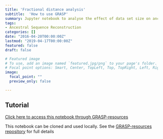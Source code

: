 ```yaml
---
title: 'Fractional distance analysis'
subtitle:  'How to use GRASP'
summary: Jupyter notebook to analyse the effect of data set size on ancestral predictions. Recreates figures from the GRASP paper.
tags:
- Ancestral Sequence Reconstruction
categories: []
date: "2016-04-20T00:00:00Z"
lastmod: "2019-04-17T00:00:00Z"
featured: false
draft: false

# Featured image
# To use, add an image named `featured.jpg/png` to your page's folder.
# Focal point options: Smart, Center, TopLeft, Top, TopRight, Left, Right, BottomLeft, Bottom, BottomRight
image:
  focal_point: ""
  preview_only: false

---
```



## Tutorial

[Click here to access this notebook through GRASP-resources](http://github.com/bodenlab/GRASP-resources)

This notebook can be cloned and used locally. See the [GRASP-resources repository](http://github.com/bodenlab/GRASP-resources) for full details